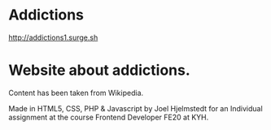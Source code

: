 # Addictions
http://addictions1.surge.sh
# Website about addictions.

Content has been taken from Wikipedia.

Made in HTML5, CSS, PHP & Javascript by Joel Hjelmstedt for an Individual assignment at the course Frontend Developer FE20 at KYH. 
